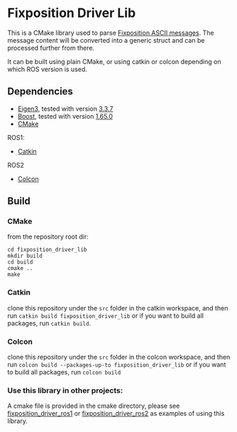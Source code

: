 # Fixposition Driver Lib

This is a CMake library used to parse [Fixposition ASCII messages](../README.md#fixposition-ascii-messages). The message content will be converted into a generic struct and can be processed further from there.

It can be built using plain CMake, or using catkin or colcon depending on which ROS version is used.

## Dependencies
-  [Eigen3](https://eigen.tuxfamily.org/index.php?title=Main_Page), tested with version [3.3.7](https://gitlab.com/libeigen/eigen/-/releases/3.3.7)
-  [Boost](https://www.boost.org/), tested with version [1.65.0](https://www.boost.org/users/history/version_1_65_0.html)
-  [CMake](https://cmake.org/)

ROS1:
-  [Catkin](http://wiki.ros.org/catkin)

ROS2
-  [Colcon](https://colcon.readthedocs.io/en/released/)


## Build
### CMake
from the repository root dir:
```
cd fixposition_driver_lib
mkdir build
cd build
cmake ..
make
```

### Catkin
clone this repository under the `src` folder in the catkin workspace, and then run `catkin build fixposition_driver_lib` or if you want to build all packages, run `catkin build`.

### Colcon
clone this repository under the `src` folder in the colcon workspace, and then run `colcon build --packages-up-to fixposition_driver_lib` or if you want to build all packages, run `colcon build`

### Use this library in other projects:
A cmake file is provided in the cmake directory, please see [fixposition_driver_ros1](../fixposition_driver_ros1) or [fixposition_driver_ros2](../fixposition_driver_ros2) as examples of using this library.
